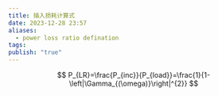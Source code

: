 ```yaml
---
title: 插入损耗计算式
date: 2023-12-28 23:57
aliases:
  - power loss ratio defination
tags: 
publish: "true"
---
```

$$
P_{LR}=\frac{P_{inc}}{P_{load}}=\frac{1}{1-\left|\Gamma_{(\omega)}\right|^{2}}
$$
